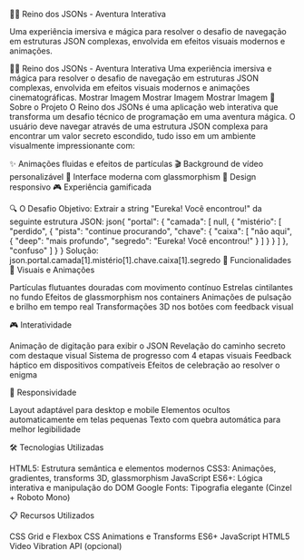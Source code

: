 🧙‍♂️ Reino dos JSONs - Aventura Interativa


Uma experiência imersiva e mágica para resolver o desafio de navegação em estruturas JSON complexas, envolvida em efeitos visuais modernos e animações.

🧙‍♂️ Reino dos JSONs - Aventura Interativa
Uma experiência imersiva e mágica para resolver o desafio de navegação em estruturas JSON complexas, envolvida em efeitos visuais modernos e animações cinematográficas.
Mostrar Imagem
Mostrar Imagem
Mostrar Imagem
🎯 Sobre o Projeto
O Reino dos JSONs é uma aplicação web interativa que transforma um desafio técnico de programação em uma aventura mágica. O usuário deve navegar através de uma estrutura JSON complexa para encontrar um valor secreto escondido, tudo isso em um ambiente visualmente impressionante com:

✨ Animações fluidas e efeitos de partículas
🎬 Background de vídeo personalizável
🌟 Interface moderna com glassmorphism
📱 Design responsivo
🎮 Experiência gamificada

🔍 O Desafio
Objetivo: Extrair a string "Eureka! Você encontrou!" da seguinte estrutura JSON:
json{
  "portal": {
    "camada": [
      null,
      {
        "mistério": [
          "perdido",
          {
            "pista": "continue procurando",
            "chave": {
              "caixa": [
                "não aqui",
                {
                  "deep": "mais profundo",
                  "segredo": "Eureka! Você encontrou!"
                }
              ]
            }
          }
        ]
      },
      "confuso"
    ]
  }
}
Solução: json.portal.camada[1].mistério[1].chave.caixa[1].segredo
🚀 Funcionalidades
🎨 Visuais e Animações

Partículas flutuantes douradas com movimento contínuo
Estrelas cintilantes no fundo
Efeitos de glassmorphism nos containers
Animações de pulsação e brilho em tempo real
Transformações 3D nos botões com feedback visual


🎮 Interatividade

Animação de digitação para exibir o JSON
Revelação do caminho secreto com destaque visual
Sistema de progresso com 4 etapas visuais
Feedback háptico em dispositivos compatíveis
Efeitos de celebração ao resolver o enigma

📱 Responsividade

Layout adaptável para desktop e mobile
Elementos ocultos automaticamente em telas pequenas
Texto com quebra automática para melhor legibilidade

🛠️ Tecnologias Utilizadas

HTML5: Estrutura semântica e elementos modernos
CSS3: Animações, gradientes, transforms 3D, glassmorphism
JavaScript ES6+: Lógica interativa e manipulação do DOM
Google Fonts: Tipografia elegante (Cinzel + Roboto Mono)

📋 Recursos Utilizados

CSS Grid e Flexbox
CSS Animations e Transforms
ES6+ JavaScript
HTML5 Video
Vibration API (opcional)

